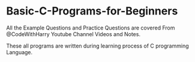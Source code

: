 # Basic-C-Programs-for-Beginners

All the Example Questions and Practice Questions are covered From @CodeWithHarry Youtube Channel Videos and Notes.

These all programs are written during learning process of C programming Language.
